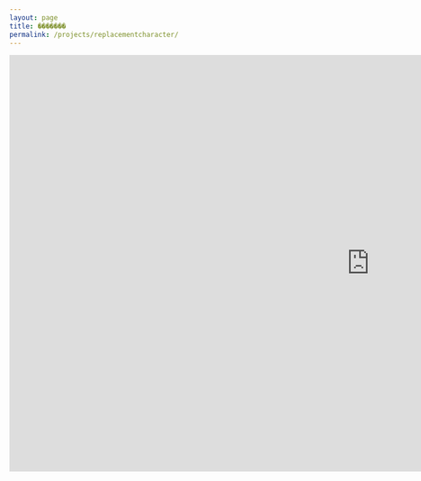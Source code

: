 ```yaml
---
layout: page
title: �������
permalink: /projects/replacementcharacter/
---
```


<iframe
  frameborder="0"
  src="https://itch.io/embed-upload/9454470?color=0b947d"
  allowfullscreen=""
  width="1280"
  height="740"
  ><a href="https://demonicsavage.itch.io/replacementcharacter"
    >Play ������� on itch.io</a
  ></iframe
>
